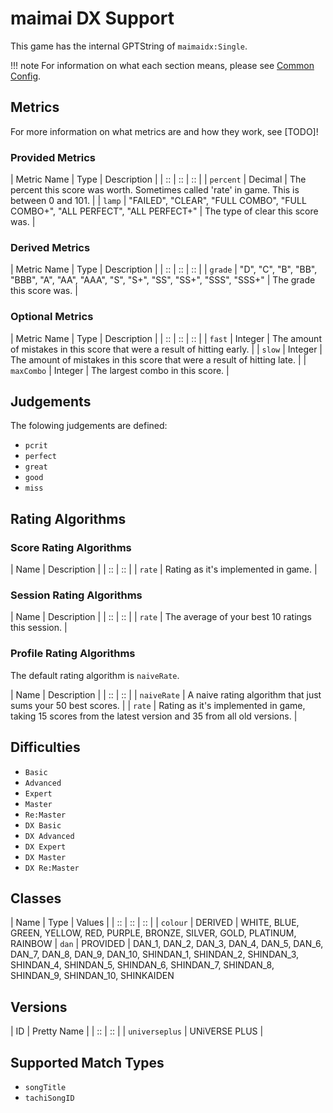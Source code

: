 # maimai DX Support

This game has the internal GPTString of `maimaidx:Single`.

!!! note
	For information on what each section means, please see [Common Config](../../common-config.md).

## Metrics

For more information on what metrics are and how they work, see [TODO]!

### Provided Metrics

| Metric Name | Type | Description |
| :: | :: | :: |
| `percent` | Decimal | The percent this score was worth. Sometimes called 'rate' in game. This is between 0 and 101. |
| `lamp` | "FAILED", "CLEAR", "FULL COMBO", "FULL COMBO+", "ALL PERFECT", "ALL PERFECT+" | The type of clear this score was. |

### Derived Metrics

| Metric Name | Type | Description |
| :: | :: | :: |
| `grade` | "D", "C", "B", "BB", "BBB", "A", "AA", "AAA", "S", "S+", "SS", "SS+", "SSS", "SSS+" | The grade this score was. |

### Optional Metrics

| Metric Name | Type | Description |
| :: | :: | :: |
| `fast` | Integer | The amount of mistakes in this score that were a result of hitting early. |
| `slow` | Integer | The amount of mistakes in this score that were a result of hitting late. |
| `maxCombo` | Integer | The largest combo in this score. |

## Judgements

The folowing judgements are defined:

- `pcrit`
- `perfect`
- `great`
- `good`
- `miss`

## Rating Algorithms

### Score Rating Algorithms

| Name | Description |
| :: | :: |
| `rate` | Rating as it's implemented in game. |

### Session Rating Algorithms

| Name | Description |
| :: | :: |
| `rate` | The average of your best 10 ratings this session. |

### Profile Rating Algorithms

The default rating algorithm is `naiveRate`.

| Name | Description |
| :: | :: |
| `naiveRate` | A naive rating algorithm that just sums your 50 best scores. |
| `rate` | Rating as it's implemented in game, taking 15 scores from the latest version and 35 from all old versions. |

## Difficulties

- `Basic`
- `Advanced`
- `Expert`
- `Master`
- `Re:Master`
- `DX Basic`
- `DX Advanced`
- `DX Expert`
- `DX Master`
- `DX Re:Master`

## Classes

| Name | Type | Values |
| :: | :: | :: |
| `colour` | DERIVED | WHITE, BLUE, GREEN, YELLOW, RED, PURPLE, BRONZE, SILVER, GOLD, PLATINUM, RAINBOW
| `dan` | PROVIDED | DAN_1, DAN_2, DAN_3, DAN_4, DAN_5, DAN_6, DAN_7, DAN_8, DAN_9, DAN_10, SHINDAN_1, SHINDAN_2, SHINDAN_3, SHINDAN_4, SHINDAN_5, SHINDAN_6, SHINDAN_7, SHINDAN_8, SHINDAN_9, SHINDAN_10, SHINKAIDEN

## Versions

| ID | Pretty Name |
| :: | :: |
| `universeplus` | UNiVERSE PLUS |

## Supported Match Types

- `songTitle`
- `tachiSongID`